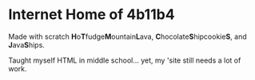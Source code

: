 # Internet Home of 4b11b4
Made with scratch **H**o**T**fudge**M**ountain**L**ava, **C**hocolate**S**hipcookie**S**, and **J**ava**S**hips.

Taught myself HTML in middle school... yet, my 'site still needs a lot of work.
